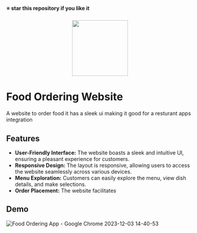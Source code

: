 #### ⭐ star this repository if you like it

<div align="center">
  <img src="https://github.com/kanugurajesh/Food-Ordering-Website/assets/120458029/df88885d-c634-43cb-8bd4-2d1a6051bb76" alt="" width=150 height=150>
</div>

# Food Ordering Website
A website to order food it has a sleek ui making it good for a resturant apps integration

## Features

- **User-Friendly Interface:** The website boasts a sleek and intuitive UI, ensuring a pleasant experience for customers.
- **Responsive Design:** The layout is responsive, allowing users to access the website seamlessly across various devices.
- **Menu Exploration:** Customers can easily explore the menu, view dish details, and make selections.
- **Order Placement:** The website facilitates 

## Demo
![Food Ordering App - Google Chrome 2023-12-03 14-40-53](https://github.com/kanugurajesh/Food-Ordering-Website/assets/120458029/c8fac8b0-e078-493a-8378-f39aefbe4b6d)

